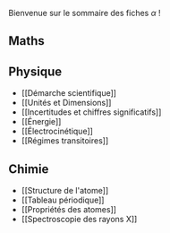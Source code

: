 Bienvenue sur le sommaire des fiches $\alpha$ !

## Maths

## Physique
* [[Démarche scientifique]]
* [[Unités et Dimensions]]
* [[Incertitudes et chiffres significatifs]]
* [[Énergie]]
* [[Électrocinétique]]
* [[Régimes transitoires]]
## Chimie
* [[Structure de l'atome]]
* [[Tableau périodique]]
* [[Propriétés des atomes]]
* [[Spectroscopie des rayons X]]
